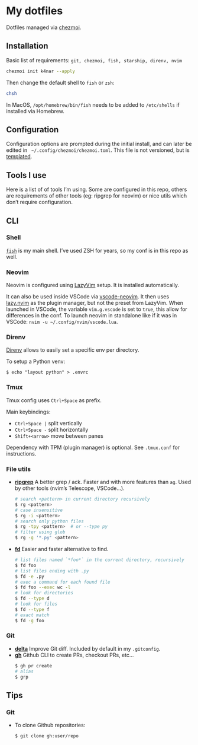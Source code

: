 # My dotfiles

Dotfiles managed via [chezmoi](https://www.chezmoi.io/).

## Installation

Basic list of requirements: `git, chezmoi, fish, starship, direnv, nvim`

```sh
chezmoi init k4nar --apply
```

Then change the default shell to `fish` or `zsh`:
```sh
chsh
```
In MacOS, `/opt/homebrew/bin/fish` needs to be added to `/etc/shells` if installed via Homebrew.

## Configuration

Configuration options are prompted during the initial install, and can later be edited in ` ~/.config/chezmoi/chezmoi.toml`.
This file is not versioned, but is [templated](./.chezmoi.toml.tmpl).

## Tools I use

Here is a list of of tools I’m using. Some are configured in this repo, others are requirements of other tools (eg: ripgrep for neovim) or nice utils which don’t require configuration.

## CLI

### Shell

[`fish`](https://fishshell.com/) is my main shell. I’ve used ZSH for years, so my conf is in this repo as well.

### Neovim

Neovim is configured using [LazyVim](https://www.lazyvim.org/) setup. It is installed automatically.

It can also be used inside VSCode via [vscode-neovim](https://github.com/vscode-neovim/vscode-neovim). It then uses [lazy.nvim](https://github.com/folke/lazy.nvim) as the plugin manager, but not the preset from LazyVim.
When launched in VSCode, the variable `vim.g.vscode` is set to `true`, this allow for differences in the conf.
To launch neovim in standalone like if it was in VSCode: `nvim -u ~/.config/nvim/vscode.lua`.

### Direnv

[Direnv](https://github.com/direnv/direnv) allows to easily set a specific env per directory.

To setup a Python venv:
```
$ echo "layout python" > .envrc
```

### Tmux

Tmux config uses `Ctrl+Space` as prefix.

Main keybindings:
- `Ctrl+Space |` split vertically
- `Ctrl+Space -` split horizontally
- `Shift+<arrow>` move between panes

Dependency with TPM (plugin manager) is optional. See `.tmux.conf` for instructions.

### File utils

- **[ripgrep](https://github.com/BurntSushi/ripgrep)**
    A better grep / ack. Faster and with more features than `ag`. Used by other tools (nvim’s Telescope, VSCode…).
    ```sh
    # search <pattern> in current directory recursively
    $ rg <pattern>
    # case insensitive
    $ rg -i <pattern>
    # search only python files
    $ rg -tpy <pattern>  # or --type py
    # filter using glob
    $ rg -g '*.py' <pattern>
    ```
- **[fd](https://github.com/sharkdp/fd)**
    Easier and faster alternative to find.
    ```sh
    # list files named `*foo*` in the current directory, recursively
    $ fd foo
    # list files ending with .py
    $ fd -e .py
    # exec a command for each found file
    $ fd foo --exec wc -l
    # look for directories
    $ fd --type d
    # look for files
    $ fd --type f
    # exact match
    $ fd -g foo
    ```

### Git
- **[delta](https://github.com/dandavison/delta)**
    Improve Git diff. Included by default in my `.gitconfig`.
- **[gh](https://cli.github.com/)**
    Github CLI to create PRs, checkout PRs, etc…
    ```sh
    $ gh pr create
    # alias
    $ grp
    ```


## Tips

### Git

- To clone Github repositories:
    ```
    $ git clone gh:user/repo
    ```